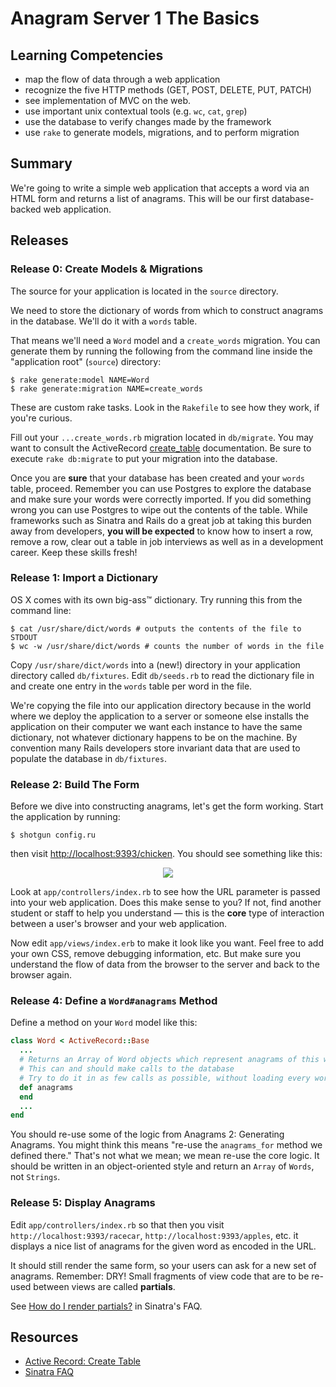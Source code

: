 # Anagram Server 1 The Basics

## Learning Competencies

* map the flow of data through a web application
* recognize the five HTTP methods (GET, POST, DELETE, PUT, PATCH)
* see implementation of MVC on the web.
* use important unix contextual tools (e.g. `wc`, `cat`, `grep`)
* use the database to verify changes made by the framework
* use `rake` to generate models, migrations, and to perform migration

## Summary

We're going to write a simple web application that accepts a word via an HTML
form and returns a list of anagrams.  This will be our first database-backed
web application.

## Releases

### Release 0: Create Models &amp; Migrations

The source for your application is located in the `source` directory.

We need to store the dictionary of words from which to construct
anagrams in the database.  We'll do it with a `words` table.

That means we'll need a `Word` model and a `create_words` migration.  You can
generate them by running the following from the command line inside the
"application root" (`source`) directory:

```text
$ rake generate:model NAME=Word
$ rake generate:migration NAME=create_words
```

These are custom rake tasks.  Look in the `Rakefile` to see how they work, if you're curious.

Fill out your `...create_words.rb` migration located in `db/migrate`.  You may
want to consult the ActiveRecord [create_table][] documentation.  Be sure to
execute `rake db:migrate` to put your migration into the database.

Once you are **sure** that your database has been created and your `words`
table, proceed.  Remember you can use Postgres to explore the database and make
sure your words were correctly imported.  If you did something wrong you can
use Postgres to wipe out the contents of the table.  While frameworks such as
Sinatra and Rails do a great job at taking this burden away from developers,
**you will be expected** to know how to insert a row, remove a row, clear out a
table in job interviews as well as in a development career.  Keep these skills
fresh!

### Release 1: Import a Dictionary

OS X comes with its own big-ass&trade; dictionary.  Try running this from the
command line:

```text
$ cat /usr/share/dict/words # outputs the contents of the file to STDOUT
$ wc -w /usr/share/dict/words # counts the number of words in the file
```

Copy `/usr/share/dict/words` into a (new!) directory in your application
directory called `db/fixtures`.  Edit `db/seeds.rb` to read the dictionary file
in and create one entry in the `words` table per word in the file.

We're copying the file into our application directory because in the world
where we deploy the application to a server or someone else installs the
application on their computer we want each instance to have the same
dictionary, not whatever dictionary happens to be on the machine.  By
convention many Rails developers store invariant data that are used to populate
the database in `db/fixtures`.

### Release 2: Build The Form

Before we dive into constructing anagrams, let's get the form working.  Start
the application by running:

```text
$ shotgun config.ru
```
then visit [http://localhost:9393/chicken](http://localhost:9393/chicken).  You should see something like this:

<p style="text-align: center">
<img src="http://f.cl.ly/items/0D1b3q1E1q3R0y3x461s/Screen%20Shot%202013-02-18%20at%209.15.07%20AM.png">
</p>

Look at `app/controllers/index.rb` to see how the URL parameter is passed into
your web application.  Does this make sense to you?  If not, find another
student or staff to help you understand &mdash; this is the **core** type of
interaction between a user's browser and your web application.

Now edit `app/views/index.erb` to make it look like you want.  Feel free to add
your own CSS, remove debugging information, etc.  But make sure you understand
the flow of data from the browser to the server and back to the browser again.

### Release 4: Define a `Word#anagrams` Method

Define a method on your `Word` model like this:

```ruby
class Word < ActiveRecord::Base
  ...
  # Returns an Array of Word objects which represent anagrams of this word
  # This can and should make calls to the database
  # Try to do it in as few calls as possible, without loading every word into memory.  If you can't, that's ok.
  def anagrams
  end
  ...
end
```

You should re-use some of the logic from Anagrams 2: Generating Anagrams.  You
might think this means "re-use the `anagrams_for` method we defined there."
That's not what we mean; we mean re-use the core logic.  It should be written
in an object-oriented style and return an `Array` of `Words`, not `Strings`.

### Release 5: Display Anagrams

Edit `app/controllers/index.rb` so that then you visit
`http://localhost:9393/racecar`, `http://localhost:9393/apples`, etc. it
displays a nice list of anagrams for the given word as encoded in the URL.

It should still render the same form, so your users can ask for a new set of
anagrams.  Remember: DRY!  Small fragments of view code that are to be re-used
between views are called **partials**.

See [How do I render partials?][sinatra_partials] in
Sinatra's FAQ.

## Resources

* [Active Record: Create Table][create_table]
* [Sinatra FAQ][sinatra_partials]

[create_table]: http://api.rubyonrails.org/classes/ActiveRecord/ConnectionAdapters/SchemaStatements.html#method-i-create_table
[sinatra_partials]: http://www.sinatrarb.com/faq.html#partials
